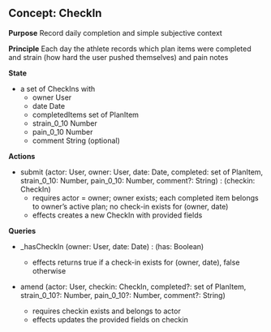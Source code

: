 ## Concept: CheckIn

**Purpose** Record daily completion and simple subjective context

**Principle** Each day the athlete records which plan items were completed and strain (how hard the user pushed themselves) and pain notes

**State**
- a set of CheckIns with
  - owner User
  - date Date
  - completedItems set of PlanItem
  - strain_0_10 Number
  - pain_0_10 Number
  - comment String (optional)

**Actions**
- submit (actor: User, owner: User, date: Date, completed: set of PlanItem, strain_0_10: Number, pain_0_10: Number, comment?: String) : (checkin: CheckIn)
  - requires actor = owner; owner exists; each completed item belongs to owner’s active plan; no check-in exists for (owner, date)
  - effects creates a new CheckIn with provided fields

**Queries**
- _hasCheckIn (owner: User, date: Date) : (has: Boolean)
  - effects returns true if a check-in exists for (owner, date), false otherwise

- amend (actor: User, checkin: CheckIn, completed?: set of PlanItem, strain_0_10?: Number, pain_0_10?: Number, comment?: String)
  - requires checkin exists and belongs to actor
  - effects updates the provided fields on checkin


